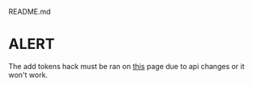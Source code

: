 README.md

# ALERT

The add tokens hack must be ran on [this](https://play.blooket.com) page due to api changes or it won't work.
